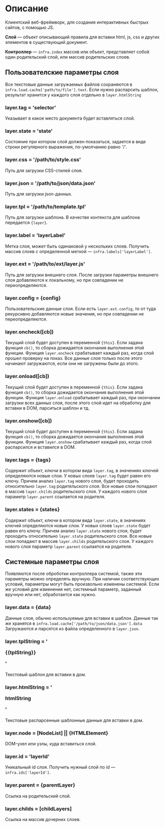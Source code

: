 # Описание
Клиентский веб-фреймворк, для создания интерактивных быстрых сайтов, с помощью JS.

**Слой** — объект описывающий правила для вставки html, js, css и других элементов в существующий документ.

**Контроллер** — `infra.index` массив или объект, представляет собой один родительский слой, или массив родительских слоев.


## Пользователские параметры слоя

Все текстовые данные загружаемых файлов сохраняются в `infra.load.cache['path/to/file'].text`.
Если нужно распарсить шаблон, результат хранится у каждого слоя отдельно в `layer.htmlString`

### layer.tag = 'selector'
Указывает в какое место документа будет вставляться слой.

### layer.state = 'state'
Состояние при котором слой должен показаться, задается в виде строки регулярного выражения, по-умолчанию равно '/'.

### layer.css = '/path/to/style.css'
Путь для загрузки CSS-стилей слоя.

### layer.json = '/path/to/json/data.json'
Путь для загрузки json-данных.

### layer.tpl = '/path/to/template.tpl'
Путь для загрузки шаблона. В качестве контекста для шаблона передается `{layer}`.

### layer.label = 'layerLabel'
Метка слоя, может быть одинаковой у нескольких слоев.
Получить массив слоев с определенной меткой — `infra.labels['layerLabel']`.

### layer.ext = '/path/to/ext/layer.js'
Путь для загрузки внешнего слоя. После загрузки параметры внешнего слоя добавляются к локальному, но при совпадении не переопределяются.

### layer.config = {config}
Пользовательские данные слоя. Если есть `layer.ext.config`, то	от туда рекурсивно добавляются новые значения, но при совпадении не переопределяются.

### layer.oncheck([cb])
Текущий слой будет доступен в переменной `{this}`.
Если задана функция `cb()`, то сборка дожидается окончания выполнения этой функции.
Функция `layer.oncheck` срабатывает каждый раз, когда слой прошел проверку на показ.
Все данные слоя только после этого начинают загружаются, если они не загружены были до этого.

### layer.onload([cb])
Текущий слой будет доступен в переменной `{this}`.
Если задана функция `cb()`, то сборка дожидается окончания выполнения этой функции.
Функция `layer.onload` срабатывает каждый раз, при окончании загрузки всех данных слоя,
после этого слой идет на обработку для вставки в DOM, парситься шаблон и тд.

### layer.onshow([cb])
Текущий слой будет доступен в переменной `{this}`.
Если задана функция `cb()`, то сборка дожидается окончания выполнения этой функции.
Функция `layer.onshow` срабатывает каждый раз, когда слой распарсился и вставился в DOM.

### layer.tags = {tags}
Содержит объект, ключи в котором вида `layer.tag`, в значениях ключей определяются новые слои.
У новых слоев `layer.tag` будет равен его ключу. Причем анализ `layer.tag` нового слоя, будет
проходить относительно `layer.tag` родительского слоя.
Все новые слои попадают в массив `layer.childs` родительского слоя.
У каждого нового слоя параметр `layer.parent` ссылается на родителя.

### layer.states = {states}
Содержит объект, ключи в котором вида `layer.state`, в значениях ключей определяются новые слои.
У новых слоев `layer.state` будет равен его ключу. Причем анализ `layer.state` нового слоя, будет
проходить относительно `layer.state` родительского слоя.
Все новые слои попадают в массив `layer.childs` родительского слоя.
У каждого нового слоя параметр `layer.parent` ссылается на родителя.


## Системные параметры слоя
Появляются после оброботки контроллера системой, также эти параметры можно определять вручную.
При наличии соответствующих условий, параметры могут быть произвольно изменены системой.
Если же условий для изменения нет, системный параметр, заданный вручную или нет, обработается как нужно.

### layer.data = {data}
Данные слоя, обычно используемые для вставки в шаблон.
Данные так же хранятся в `infra.load.cache['/path/to/json/data.json'].data`
Загружаются и парсятся из файла определенного в `layer.json`.

### layer.tplString = '<p>{{tplString}}</p>'
Текстовый шаблон для вставки в дом.

### layer.htmlString = '<p>htmlString</p>'
Текстовые распарсенные шаблонные данные для вставки в дом.

### layer.node = [NodeList] || {HTMLElement}
DOM-узел или узлы, куда вставиться слой.

### layer.id = 'layerId'
Уникальный id слоя. Получить нужный слой по id — `infra.ids['layerId']`.

### layer.parent = {parentLayer}
Ссылка на родительский слой.

### layer.childs = [childLayers]
Ссылка на массив дочерних слоев.
